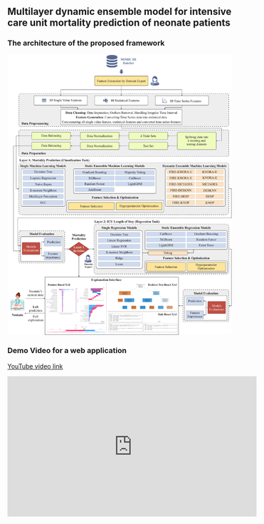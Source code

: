 ## Multilayer dynamic ensemble model for intensive care unit mortality prediction of neonate patients  


### The architecture of the proposed framework 
<img src="assets/images/figure_1_architecture.png">  

### Demo Video for a web application 
[YouTube video link](https://www.youtube.com/watch?v=8cM7p4Oats0)


<iframe width="560" height="315" src="https://www.youtube.com/embed/8cM7p4Oats0" title="YouTube video player" frameborder="0" allow="accelerometer; autoplay; clipboard-write; encrypted-media; gyroscope; picture-in-picture" allowfullscreen></iframe>
